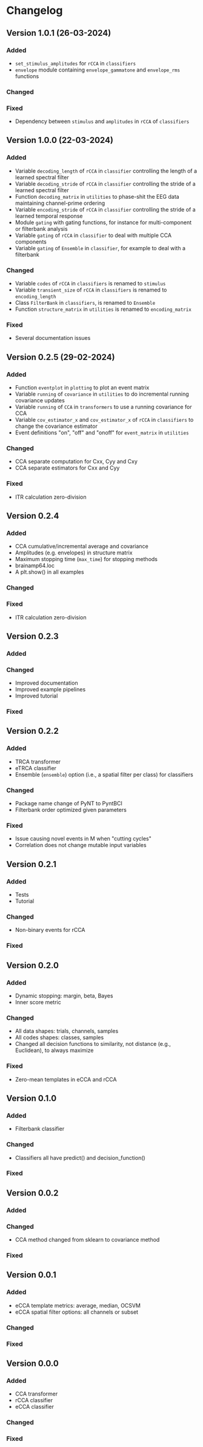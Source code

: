 # Changelog

## Version 1.0.1 (26-03-2024)

### Added
- `set_stimulus_amplitudes` for `rCCA` in `classifiers`
- `envelope` module containing `envelope_gammatone` and `envelope_rms` functions

### Changed

### Fixed
- Dependency between `stimulus` and `amplitudes` in `rCCA` of `classifiers`

## Version 1.0.0 (22-03-2024)

### Added

- Variable `decoding_length` of `rCCA` in `classifier` controlling the length of a learned spectral filter
- Variable `decoding_stride` of `rCCA` in `classifier` controlling the stride of a learned spectral filter
- Function `decoding_matrix` in `utilities` to phase-shit the EEG data maintaining channel-prime ordering
- Variable `encoding_stride` of `rCCA` in `classifier` controlling the stride of a learned temporal response
- Module `gating` with gating functions, for instance for multi-component or filterbank analysis
- Variable `gating` of `rCCA` in `classifier` to deal with multiple CCA components
- Variable `gating` of `Ensemble` in `classifier`, for example to deal with a filterbank

### Changed

- Variable `codes` of `rCCA` in `classifiers` is renamed to `stimulus`
- Variable `transient_size` of `rCCA` in `classifiers` is renamed to `encoding_length`
- Class `FilterBank` in `classifiers`, is renamed to `Ensemble`
- Function `structure_matrix` in `utilities` is renamed to `encoding_matrix`

### Fixed

- Several documentation issues

## Version 0.2.5 (29-02-2024)

### Added

- Function `eventplot` in `plotting` to plot an event matrix
- Variable `running` of `covariance` in `utilities` to do incremental running covariance updates
- Variable `running` of `CCA` in `transformers` to use a running covariance for CCA 
- Variable `cov_estimator_x` and `cov_estimator_x` of `rCCA` in `classifiers` to change the covariance estimator 
- Event definitions "on", "off" and "onoff" for `event_matrix` in `utilities`

### Changed

- CCA separate computation for Cxx, Cyy and Cxy
- CCA separate estimators for Cxx and Cyy

### Fixed

- ITR calculation zero-division

## Version 0.2.4

### Added

- CCA cumulative/incremental average and covariance
- Amplitudes (e.g. envelopes) in structure matrix
- Maximum stopping time (`max_time`) for stopping methods
- brainamp64.loc
- A plt.show() in all examples

### Changed

### Fixed

- ITR calculation zero-division

## Version 0.2.3

### Added

### Changed

- Improved documentation
- Improved example pipelines
- Improved tutorial

### Fixed

## Version 0.2.2

### Added

- TRCA transformer
- eTRCA classifier
- Ensemble (`ensemble`) option (i.e., a spatial filter per class) for classifiers

### Changed

- Package name change of PyNT to PyntBCI
- Filterbank order optimized given parameters

### Fixed

- Issue causing novel events in M when "cutting cycles"
- Correlation does not change mutable input variables

## Version 0.2.1

### Added

- Tests
- Tutorial

### Changed

- Non-binary events for rCCA

### Fixed

## Version 0.2.0

### Added

- Dynamic stopping: margin, beta, Bayes
- Inner score metric

### Changed

- All data shapes: trials, channels, samples
- All codes shapes: classes, samples
- Changed all decision functions to similarity, not distance (e.g., Euclidean), to always maximize

### Fixed

- Zero-mean templates in eCCA and rCCA

## Version 0.1.0

### Added

- Filterbank classifier

### Changed

- Classifiers all have predict() and decision_function()

### Fixed

## Version 0.0.2

### Added

### Changed

- CCA method changed from sklearn to covariance method

### Fixed

## Version 0.0.1

### Added

- eCCA template metrics: average, median, OCSVM
- eCCA spatial filter options: all channels or subset

### Changed

### Fixed

## Version 0.0.0

### Added

- CCA transformer
- rCCA classifier
- eCCA classifier

### Changed

### Fixed